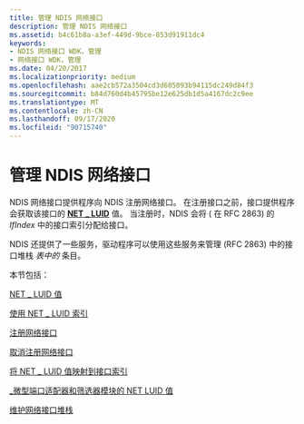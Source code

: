```yaml
---
title: 管理 NDIS 网络接口
description: 管理 NDIS 网络接口
ms.assetid: b4c61b8a-a3ef-449d-9bce-853d91911dc4
keywords:
- NDIS 网络接口 WDK，管理
- 网络接口 WDK，管理
ms.date: 04/20/2017
ms.localizationpriority: medium
ms.openlocfilehash: aae2cb572a3504cd3d605093b94115dc249d84f3
ms.sourcegitcommit: b84d760d4b45795be12e625db1d5a4167dc2c9ee
ms.translationtype: MT
ms.contentlocale: zh-CN
ms.lasthandoff: 09/17/2020
ms.locfileid: "90715740"
---
```

# <a name="managing-ndis-network-interfaces"></a>管理 NDIS 网络接口





NDIS 网络接口提供程序向 NDIS 注册网络接口。 在注册接口之前，接口提供程序会获取该接口的 [**NET \_ LUID**](/windows/win32/api/ifdef/ns-ifdef-net_luid_lh) 值。 当注册时，NDIS 会将 ( 在 RFC 2863) 的 *IfIndex* 中的接口索引分配给接口。

NDIS 还提供了一些服务，驱动程序可以使用这些服务来管理 (RFC 2863) 中的接口堆栈 *表中的* 条目。

本节包括：

[NET \_ LUID 值](net-luid-value.md)

[使用 NET \_ LUID 索引](using-a-net-luid-index.md)

[注册网络接口](registering-a-network-interface.md)

[取消注册网络接口](deregistering-a-network-interface.md)

[将 NET \_ LUID 值映射到接口索引](mapping-a-net-luid-value-to-an-interface-index.md)

[\_微型端口适配器和筛选器模块的 NET LUID 值](net-luid-values-for-miniport-adapters-and-filter-modules.md)

[维护网络接口堆栈](maintaining-a-network-interface-stack.md)

 

